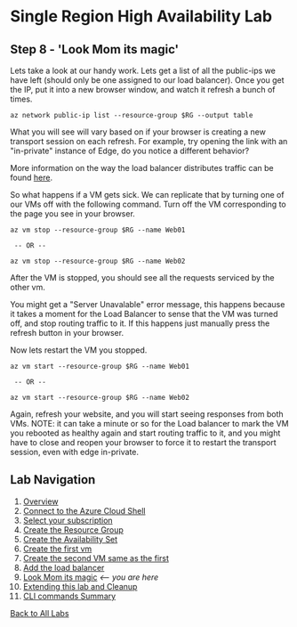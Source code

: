 # Single Region High Availability Lab 
## Step 8 - 'Look Mom its magic'

Lets take a look at our handy work. Lets get a list of all the public-ips we have left (should only be one assigned to our load balancer). Once you get the IP, put it into a new browser window, and watch it refresh a bunch of times. 

```
az network public-ip list --resource-group $RG --output table
```

What you will see will vary based on if your browser is creating a new transport session on each refresh. For example, try opening the link with an "in-private" instance of Edge, do you notice a different behavior? 

More information on the way the load balancer distributes traffic can be found [here](https://docs.microsoft.com/en-us/azure/load-balancer/load-balancer-distribution-mode).

So what happens if a VM gets sick. We can replicate that by turning one of our VMs off with the following command. Turn off the VM corresponding to the page you see in your browser.

```
az vm stop --resource-group $RG --name Web01

 -- OR --

az vm stop --resource-group $RG --name Web02
```

After the VM is stopped, you should see all the requests serviced by the other vm. 

You might get a "Server Unavalable" error message, this happens because it takes a moment for the Load Balancer to sense that the VM was turned off, and stop routing traffic to it. If this happens just manually press the refresh button in your browser. 

Now lets restart the VM you stopped.

```
az vm start --resource-group $RG --name Web01

 -- OR --

az vm start --resource-group $RG --name Web02
```

Again, refresh your website, and you will start seeing responses from both VMs. NOTE: it can take a minute or so for the Load balancer to mark the VM you rebooted as healthy again and start routing traffic to it, and you might have to close and reopen your browser to force it to restart the transport session, even with edge in-private. 


## Lab Navigation
1. [Overview](./) 
1. [Connect to the Azure Cloud Shell](./step01.html)
1. [Select your subscription](./step02.html)
1. [Create the Resource Group](./step03.html)
1. [Create the Availability Set](./step04.html)
1. [Create the first vm](./step05.html)
1. [Create the second VM same as the first](./step06.html)
1. [Add the load balancer](./step07.html)
1. [Look Mom its magic](./step08.html) *<-- you are here*
1. [Extending this lab and Cleanup](./step09.html)
1. [CLI commands Summary](./summary.html)

[Back to All Labs](../index.html)